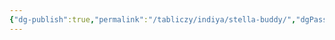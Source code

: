 ```yaml
---
{"dg-publish":true,"permalink":"/tabliczy/indiya/stella-buddy/","dgPassFrontmatter":true}
---
```



